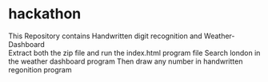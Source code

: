 # hackathon
This Repository contains Handwritten digit recognition and Weather-Dashboard  
Extract both the zip file and run the index.html program file
Search london in the weather dashboard program
Then draw any number in handwritten regonition program
